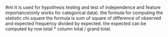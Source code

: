 #ml 
It is used for hypothesis testing and test of independence and feature importance(only works for categorical data). the formula for computing the statistic chi square the formula is sum of square of difference of observed and expected frequency divided by expected. the expected can be computed by row total * column total / grand total. 